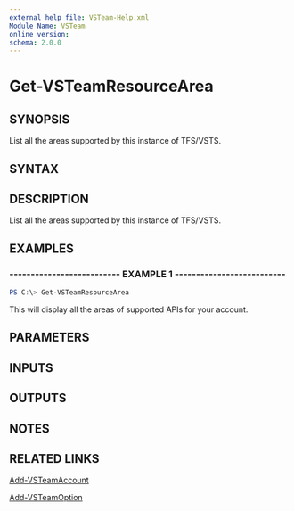 ```yaml
---
external help file: VSTeam-Help.xml
Module Name: VSTeam
online version:
schema: 2.0.0
---
```


# Get-VSTeamResourceArea

## SYNOPSIS

List all the areas supported by this instance of TFS/VSTS.

## SYNTAX

## DESCRIPTION

List all the areas supported by this instance of TFS/VSTS.

## EXAMPLES

### -------------------------- EXAMPLE 1 --------------------------

```PowerShell
PS C:\> Get-VSTeamResourceArea
```

This will display all the areas of supported APIs for your account.

## PARAMETERS

## INPUTS

## OUTPUTS

## NOTES

## RELATED LINKS

[Add-VSTeamAccount](Add-VSTeamAccount.md)

[Add-VSTeamOption](Add-VSTeamOption.md)